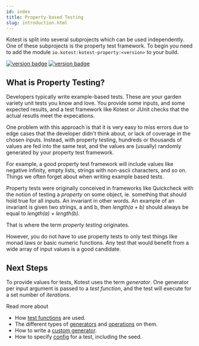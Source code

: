 ```yaml
---
id: index
title: Property-based Testing
slug: introduction.html
---
```



Kotest is split into several subprojects which can be used independently. One of these subprojects is the property test framework.
To begin you need to add the module `io.kotest:kotest-property:<version>` to your build.

[![version badge](https://img.shields.io/maven-central/v/io.kotest/kotest-property.svg?label=release)](https://search.maven.org/search?q=kotest)
[![version badge](https://img.shields.io/nexus/s/https/oss.sonatype.org/io.kotest/kotest-framework-engine.svg?label=snapshot)](https://oss.sonatype.org/content/repositories/snapshots/io/kotest)


## What is Property Testing?

Developers typically write example-based tests. These are your garden variety unit tests you know and love.
You provide some inputs, and some expected results, and a test framework like Kotest or JUnit checks that the actual
resutls meet the expecations.

One problem with this approach is that it is very easy to miss errors due to edge cases that the developer didn't think about,
or lack of coverage in the chosen inputs. Instead, with property testing, hundreds or thousands of values are fed into the same test,
and the values are (usually) randomly generated by your property test framework.

For example, a good property test framework will include values like negative infinity, empty lists, strings with non-ascii characters, and so on.
Things we often forget about when writing example based tests.

Property tests were originally conceived in frameworks like Quickcheck with the notion of testing a _property_ on some object,
ie. something that should hold true for all inputs. An invariant in other words.  An example of an invariant is given two strings,
a and b, then _length(a + b)_ should always be equal to _length(a) + length(b)_.

That is where the term _property testing_ originates.

However, you do not have to use property tests to only test things like monad laws or basic numeric functions. Any test that
would benefit from a wide array of input values is a good candidate.

## Next Steps

To provide values for tests, Kotest uses the term _generator_. One generator per input argument is passed to a _test function_,
and the test will execute for a set number of _iterations_.

Read more about

* How [test functions](test_functions.md) are used.
* The different types of [generators](gens.md) and [operations](genops.md) on them.
* How to write a [custom generator](customgens.md).
* How to specify [config](config.md) for a test, including the seed.
